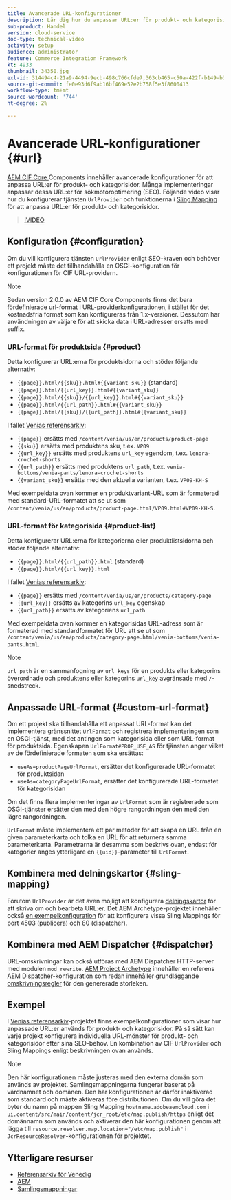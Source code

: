 ```yaml
---
title: Avancerade URL-konfigurationer
description: Lär dig hur du anpassar URL:er för produkt- och kategorisidor. Detta gör att implementeringar kan optimera URL:er för sökmotorer och främja identifiering.
sub-product: Handel
version: cloud-service
doc-type: technical-video
activity: setup
audience: administrator
feature: Commerce Integration Framework
kt: 4933
thumbnail: 34350.jpg
exl-id: 314494c4-21a9-4494-9ecb-498c766cfde7,363cb465-c50a-422f-b149-b3f41c2ebc0f
source-git-commit: fe0e93d6f9ab16bf469e52e2b758f5e3f8600413
workflow-type: tm+mt
source-wordcount: '744'
ht-degree: 2%

---
```


# Avancerade URL-konfigurationer {#url}

[AEM CIF Core ](https://github.com/adobe/aem-core-cif-components) Components innehåller avancerade konfigurationer för att anpassa URL:er för produkt- och kategorisidor. Många implementeringar anpassar dessa URL:er för sökmotoroptimering (SEO).  Följande video visar hur du konfigurerar tjänsten `UrlProvider` och funktionerna i [Sling Mapping](https://sling.apache.org/documentation/the-sling-engine/mappings-for-resource-resolution.html) för att anpassa URL:er för produkt- och kategorisidor.

>[!VIDEO](https://video.tv.adobe.com/v/34350/?quality=12)

## Konfiguration {#configuration}

Om du vill konfigurera tjänsten `UrlProvider` enligt SEO-kraven och behöver ett projekt måste det tillhandahålla en OSGI-konfiguration för konfigurationen för CIF URL-providern.

>[!NOTE]
>
> Sedan version 2.0.0 av AEM CIF Core Components finns det bara fördefinierade url-format i URL-providerkonfigurationen, i stället för det kostnadsfria format som kan konfigureras från 1.x-versioner. Dessutom har användningen av väljare för att skicka data i URL-adresser ersatts med suffix.

### URL-format för produktsida {#product}

Detta konfigurerar URL:erna för produktsidorna och stöder följande alternativ:

* `{{page}}.html/{{sku}}.html#{{variant_sku}}` (standard)
* `{{page}}.html/{{url_key}}.html#{{variant_sku}}`
* `{{page}}.html/{{sku}}/{{url_key}}.html#{{variant_sku}}`
* `{{page}}.html/{{url_path}}.html#{{variant_sku}}`
* `{{page}}.html/{{sku}}/{{url_path}}.html#{{variant_sku}}`

I fallet [Venias referensarkiv](https://github.com/adobe/aem-cif-guides-venia):

* `{{page}}` ersätts med  `/content/venia/us/en/products/product-page`
* `{{sku}}` ersätts med produktens sku, t.ex.  `VP09`
* `{{url_key}}` ersätts med produktens  `url_key` egendom, t.ex.  `lenora-crochet-shorts`
* `{{url_path}}` ersätts med produktens  `url_path`, t.ex.  `venia-bottoms/venia-pants/lenora-crochet-shorts`
* `{{variant_sku}}` ersätts med den aktuella varianten, t.ex.  `VP09-KH-S`

Med exempeldata ovan kommer en produktvariant-URL som är formaterad med standard-URL-formatet att se ut som `/content/venia/us/en/products/product-page.html/VP09.html#VP09-KH-S`.

### URL-format för kategorisida {#product-list}

Detta konfigurerar URL:erna för kategorierna eller produktlistsidorna och stöder följande alternativ:

* `{{page}}.html/{{url_path}}.html` (standard)
* `{{page}}.html/{{url_key}}.html`

I fallet [Venias referensarkiv](https://github.com/adobe/aem-cif-guides-venia):

* `{{page}}` ersätts med  `/content/venia/us/en/products/category-page`
* `{{url_key}}` ersätts av kategorins  `url_key` egenskap
* `{{url_path}}` ersätts av kategoriens  `url_path`

Med exempeldata ovan kommer en kategorisidas URL-adress som är formaterad med standardformatet för URL att se ut som `/content/venia/us/en/products/category-page.html/venia-bottoms/venia-pants.html`.

>[!NOTE]
> 
> `url_path` är en sammanfogning av `url_keys` för en produkts eller kategorins överordnade och produktens eller kategorins `url_key` avgränsade med `/`-snedstreck.

## Anpassade URL-format {#custom-url-format}

Om ett projekt ska tillhandahålla ett anpassat URL-format kan det implementera gränssnittet [`UrlFormat`](https://javadoc.io/doc/com.adobe.commerce.cif/core-cif-components-core/latest/com/adobe/cq/commerce/core/components/services/urls/UrlFormat.html) och registrera implementeringen som en OSGI-tjänst, med det antingen som kategorisida eller som URL-format för produktsida. Egenskapen `UrlFormat#PROP_USE_AS` för tjänsten anger vilket av de fördefinierade formaten som ska ersättas:

* `useAs=productPageUrlFormat`, ersätter det konfigurerade URL-formatet för produktsidan
* `useAs=categoryPageUrlFormat`, ersätter det konfigurerade URL-formatet för kategorisidan

Om det finns flera implementeringar av `UrlFormat` som är registrerade som OSGI-tjänster ersätter den med den högre rangordningen den med den lägre rangordningen.

`UrlFormat` måste implementera ett par metoder för att skapa en URL från en given parameterkarta och tolka en URL för att returnera samma parameterkarta. Parametrarna är desamma som beskrivs ovan, endast för kategorier anges ytterligare en `{{uid}}`-parameter till `UrlFormat`.

## Kombinera med delningskartor {#sling-mapping}

Förutom `UrlProvider` är det även möjligt att konfigurera [delningskartor](https://sling.apache.org/documentation/the-sling-engine/mappings-for-resource-resolution.html) för att skriva om och bearbeta URL:er. Det AEM Archetype-projektet innehåller också [en exempelkonfiguration](https://github.com/adobe/aem-cif-project-archetype/tree/master/src/main/archetype/samplecontent/src/main/content/jcr_root/etc/map.publish) för att konfigurera vissa Sling Mappings för port 4503 (publicera) och 80 (dispatcher).

## Kombinera med AEM Dispatcher {#dispatcher}

URL-omskrivningar kan också utföras med AEM Dispatcher HTTP-server med modulen `mod_rewrite`. [AEM Project Archetype](https://github.com/adobe/aem-project-archetype) innehåller en referens AEM Dispatcher-konfiguration som redan innehåller grundläggande [omskrivningsregler](https://github.com/adobe/aem-project-archetype/tree/master/src/main/archetype/dispatcher.cloud) för den genererade storleken.

## Exempel

I [Venias referensarkiv](https://github.com/adobe/aem-cif-guides-venia)-projektet finns exempelkonfigurationer som visar hur anpassade URL:er används för produkt- och kategorisidor. På så sätt kan varje projekt konfigurera individuella URL-mönster för produkt- och kategorisidor efter sina SEO-behov. En kombination av CIF `UrlProvider` och Sling Mappings enligt beskrivningen ovan används.

>[!NOTE]
>
>Den här konfigurationen måste justeras med den externa domän som används av projektet. Samlingsmappningarna fungerar baserat på värdnamnet och domänen. Den här konfigurationen är därför inaktiverad som standard och måste aktiveras före distributionen. Om du vill göra det byter du namn på mappen Sling Mapping `hostname.adobeaemcloud.com` i `ui.content/src/main/content/jcr_root/etc/map.publish/https` enligt det domännamn som används och aktiverar den här konfigurationen genom att lägga till `resource.resolver.map.location="/etc/map.publish"` i `JcrResourceResolver`-konfigurationen för projektet.

## Ytterligare resurser

* [Referensarkiv för Venedig](https://github.com/adobe/aem-cif-guides-venia)
* [AEM](https://experienceleague.adobe.com/docs/experience-manager-65/deploying/configuring/resource-mapping.html)
* [Samlingsmappningar](https://sling.apache.org/documentation/the-sling-engine/mappings-for-resource-resolution.html)
